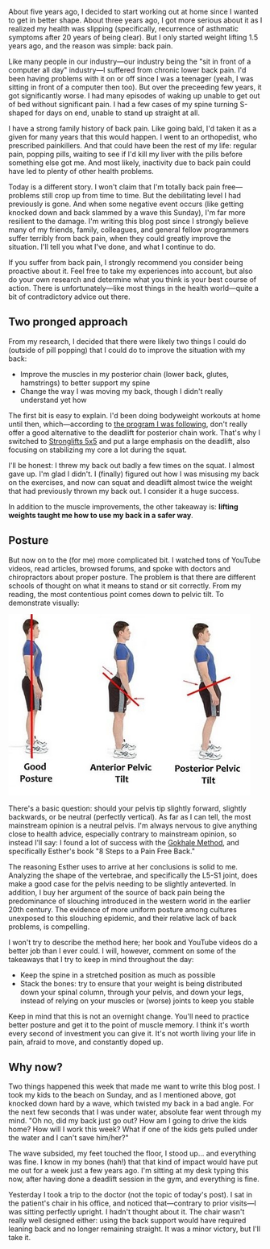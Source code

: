 About five years ago, I decided to start working out at home since I
wanted to get in better shape. About three years ago, I got more
serious about it as I realized my health was slipping (specifically,
recurrence of asthmatic symptoms after 20 years of being clear). But I
only started weight lifting 1.5 years ago, and the reason was simple:
back pain.

Like many people in our industry&mdash;our industry being the "sit in
front of a computer all day" industry&mdash;I suffered from chronic
lower back pain. I'd been having problems with it on or off since I
was a teenager (yeah, I was sitting in front of a computer then
too). But over the preceeding few years, it got significantly worse. I
had many episodes of waking up unable to get out of bed without
significant pain. I had a few cases of my spine turning S-shaped for
days on end, unable to stand up straight at all.

I have a strong family history of back pain. Like going bald, I'd
taken it as a given for many years that this would happen. I went to
an orthopedist, who prescribed painkillers. And that could have been
the rest of my life: regular pain, popping pills, waiting to see if
I'd kill my liver with the pills before something else got me. And
most likely, inactivity due to back pain could have led to plenty of
other health problems.

Today is a different story. I won't claim that I'm totally back pain
free&mdash;problems still crop up from time to time. But the
debilitating level I had previously is gone. And when some negative
event occurs (like getting knocked down and back slammed by a wave
this Sunday), I'm far more resilient to the damage. I'm writing this
blog post since I strongly believe many of my friends, family,
colleagues, and general fellow programmers suffer terribly from back
pain, when they could greatly improve the situation. I'll tell you
what I've done, and what I continue to do.

If you suffer from back pain, I strongly recommend you consider being
proactive about it. Feel free to take my experiences into account, but
also do your own research and determine what you think is your best
course of action. There is unfortunately&mdash;like most things in the
health world&mdash;quite a bit of contradictory advice out there.

## Two pronged approach

From my research, I decided that there were likely two things I could
do (outside of pill popping) that I could do to improve the situation
with my back:

* Improve the muscles in my posterior chain (lower back, glutes,
  hamstrings) to better support my spine
* Change the way I was moving my back, though I didn't really
  understand yet how

The first bit is easy to explain. I'd been doing bodyweight workouts
at home until then, which&mdash;according to
[the program I was following](http://www.startbodyweight.com/), don't
really offer a good alternative to the deadlift for posterior chain
work. That's why I switched to
[Stronglifts 5x5](https://stronglifts.com/) and put a large emphasis
on the deadlift, also focusing on stabilizing my core a lot during the
squat.

I'll be honest: I threw my back out badly a few times on the squat. I
almost gave up. I'm glad I didn't. I (finally) figured out how I was
misusing my back on the exercises, and now can squat and deadlift
almost twice the weight that had previously thrown my back out. I
consider it a huge success.

In addition to the muscle improvements, the other takeaway is:
__lifting weights taught me how to use my back in a safer way__.

## Posture

But now on to the (for me) more complicated bit. I watched tons of
YouTube videos, read articles, browsed forums, and spoke with doctors
and chiropractors about proper posture. The problem is that there are
different schools of thought on what it means to stand or sit
correctly. From my reading, the most contentious point comes down to
pelvic tilt. To demonstrate visually:

<img alt="Pelvic tilt" style="max-width:100%" src="/static/pelvic-tilt.jpg">

There's a basic question: should your pelvis tip slightly forward,
slightly backwards, or be neutral (perfectly vertical). As far as I
can tell, the most mainstream opinion is a neutral pelvis. I'm always
nervous to give anything close to health advice, especially contrary
to mainstream opinion, so instead I'll say: I found a lot of success
with the [Gokhale Method](http://gokhalemethod.com/), and specifically
Esther's book "8 Steps to a Pain Free Back."

The reasoning Esther uses to arrive at her conclusions is solid to
me. Analyzing the shape of the vertebrae, and specifically the L5-S1
joint, does make a good case for the pelvis needing to be slightly
anteverted. In addition, I buy her argument of the source of back
pain being the predominance of slouching introduced in the western
world in the earlier 20th century. The evidence of more uniform
posture among cultures unexposed to this slouching epidemic, and their
relative lack of back problems, is compelling.

I won't try to describe the method here; her book and YouTube videos
do a better job than I ever could. I will, however, comment on some of
the takeaways that I try to keep in mind throughout the day:

* Keep the spine in a stretched position as much as possible
* Stack the bones: try to ensure that your weight is being distributed
  down your spinal column, through your pelvis, and down your legs,
  instead of relying on your muscles or (worse) joints to keep you
  stable

Keep in mind that this is not an overnight change. You'll need to
practice better posture and get it to the point of muscle memory. I
think it's worth every second of investment you can give it. It's not
worth living your life in pain, afraid to move, and constantly doped
up.

## Why now?

Two things happened this week that made me want to write this blog
post. I took my kids to the beach on Sunday, and as I mentioned above,
got knocked down hard by a wave, which twisted my back in a bad
angle. For the next few seconds that I was under water, absolute fear
went through my mind. "Oh no, did my back just go out? How am I going
to drive the kids home? How will I work this week? What if one of the
kids gets pulled under the water and I can't save him/her?"

The wave subsided, my feet touched the floor, I stood up... and
everything was fine. I know in my bones (hah!) that that kind of
impact would have put me out for a week just a few years ago. I'm
sitting at my desk typing this now, after having done a deadlift
session in the gym, and everything is fine.

Yesterday I took a trip to the doctor (not the topic of today's
post). I sat in the patient's chair in his office, and noticed
that&mdash;contrary to prior visits&mdash;I was sitting perfectly
upright. I hadn't thought about it. The chair wasn't really well
designed either: using the back support would have required leaning
back and no longer remaining straight. It was a minor victory, but
I'll take it.
